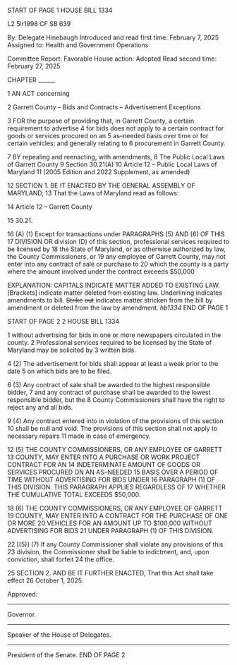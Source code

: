 START OF PAGE 1
HOUSE BILL 1334

L2 5lr1998
CF SB 639

By: Delegate Hinebaugh
Introduced and read first time: February 7, 2025
Assigned to: Health and Government Operations

Committee Report: Favorable
House action: Adopted
Read second time: February 27, 2025

CHAPTER ______

1 AN ACT concerning

2 Garrett County – Bids and Contracts – Advertisement Exceptions

3 FOR the purpose of providing that, in Garrett County, a certain requirement to advertise
4 for bids does not apply to a certain contract for goods or services procured on an
5 as–needed basis over time or for certain vehicles; and generally relating to
6 procurement in Garrett County.

7 BY repealing and reenacting, with amendments,
8 The Public Local Laws of Garrett County
9 Section 30.21(A)
10 Article 12 – Public Local Laws of Maryland
11 (2005 Edition and 2022 Supplement, as amended)

12 SECTION 1. BE IT ENACTED BY THE GENERAL ASSEMBLY OF MARYLAND,
13 That the Laws of Maryland read as follows:

14 Article 12 – Garrett County

15 30.21.

16 (A) (1) Except for transactions under PARAGRAPHS (5) AND (6) OF THIS
17 DIVISION OR division (D) of this section, professional services required to be licensed by
18 the State of Maryland, or as otherwise authorized by law, the County Commissioners, or
19 any employee of Garrett County, may not enter into any contract of sale or purchase to
20 which the county is a party where the amount involved under the contract exceeds $50,000

EXPLANATION: CAPITALS INDICATE MATTER ADDED TO EXISTING LAW.
[Brackets] indicate matter deleted from existing law.
Underlining indicates amendments to bill.
~~Strike~~ ~~out~~ indicates matter stricken from the bill by amendment or deleted from the law by
amendment. *hb1334*
END OF PAGE 1

START OF PAGE 2
2 HOUSE BILL 1334

1 without advertising for bids in one or more newspapers circulated in the county.
2 Professional services required to be licensed by the State of Maryland may be solicited by
3 written bids.

4 (2) The advertisement for bids shall appear at least a week prior to the date
5 on which bids are to be filed.

6 (3) Any contract of sale shall be awarded to the highest responsible bidder,
7 and any contract of purchase shall be awarded to the lowest responsible bidder, but the
8 County Commissioners shall have the right to reject any and all bids.

9 (4) Any contract entered into in violation of the provisions of this section
10 shall be null and void. The provisions of this section shall not apply to necessary repairs
11 made in case of emergency.

12 (5) THE COUNTY COMMISSIONERS, OR ANY EMPLOYEE OF GARRETT
13 COUNTY, MAY ENTER INTO A PURCHASE OR WORK PROJECT CONTRACT FOR AN
14 INDETERMINATE AMOUNT OF GOODS OR SERVICES PROCURED ON AN AS–NEEDED
15 BASIS OVER A PERIOD OF TIME WITHOUT ADVERTISING FOR BIDS UNDER
16 PARAGRAPH (1) OF THIS DIVISION. THIS PARAGRAPH APPLIES REGARDLESS OF
17 WHETHER THE CUMULATIVE TOTAL EXCEEDS $50,000.

18 (6) THE COUNTY COMMISSIONERS, OR ANY EMPLOYEE OF GARRETT
19 COUNTY, MAY ENTER INTO A CONTRACT FOR THE PURCHASE OF ONE OR MORE
20 VEHICLES FOR AN AMOUNT UP TO $100,000 WITHOUT ADVERTISING FOR BIDS
21 UNDER PARAGRAPH (1) OF THIS DIVISION.

22 [(5)] (7) If any County Commissioner shall violate any provisions of this
23 division, the Commissioner shall be liable to indictment, and, upon conviction, shall forfeit
24 the office.

25 SECTION 2. AND BE IT FURTHER ENACTED, That this Act shall take effect
26 October 1, 2025.

Approved:

________________________________________________________________________________
Governor.

________________________________________________________________________________
Speaker of the House of Delegates.

________________________________________________________________________________
President of the Senate.
END OF PAGE 2